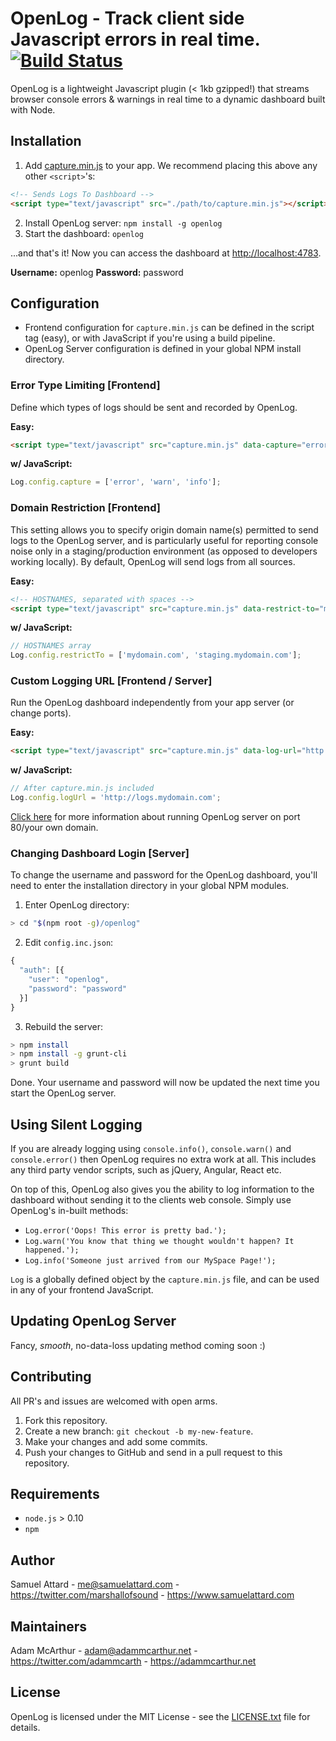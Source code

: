 OpenLog - Track client side Javascript errors in real time. [![Build Status](https://travis-ci.org/MarshallOfSound/OpenLog.svg?branch=master)](https://travis-ci.org/MarshallOfSound/OpenLog)
==========================================================

OpenLog is a lightweight Javascript plugin (< 1kb gzipped!) that streams browser console errors & warnings in real time to a dynamic dashboard built with Node.


Installation
------------

1. Add [capture.min.js](dist/capture.min.js) to your app. We recommend placing this above any other `<script>`'s:

````html
<!-- Sends Logs To Dashboard -->
<script type="text/javascript" src="./path/to/capture.min.js"></script>
````

2. Install OpenLog server: `npm install -g openlog`
3. Start the dashboard: `openlog`

...and that's it! Now you can access the dashboard at [http://localhost:4783](http://localhost:4783).

**Username:** openlog
**Password:** password


Configuration
------------

- Frontend configuration for `capture.min.js` can be defined in the script tag (easy), or with JavaScript if you're using a build pipeline.
- OpenLog Server configuration is defined in your global NPM install directory.

### Error Type Limiting [Frontend]

Define which types of logs should be sent and recorded by OpenLog.

**Easy:**

```html
<script type="text/javascript" src="capture.min.js" data-capture="error info"></script>
```

**w/ JavaScript:**

```javascript
Log.config.capture = ['error', 'warn', 'info'];
```

### Domain Restriction [Frontend]

This setting allows you to specify origin domain name(s) permitted to send logs to the OpenLog server, and is particularly useful for reporting console noise only in a staging/production environment (as opposed to developers working locally). By default, OpenLog will send logs from all sources.

**Easy:**

```html
<!-- HOSTNAMES, separated with spaces -->
<script type="text/javascript" src="capture.min.js" data-restrict-to="mydomain.com staging.mydomain.com"></script>
```

**w/ JavaScript:**

```javascript
// HOSTNAMES array
Log.config.restrictTo = ['mydomain.com', 'staging.mydomain.com'];
```

### Custom Logging URL [Frontend / Server]

Run the OpenLog dashboard independently from your app server (or change ports).

**Easy:**

```html
<script type="text/javascript" src="capture.min.js" data-log-url="http://logs.mydomain.com"></script>
```

**w/ JavaScript:**

```javascript
// After capture.min.js included
Log.config.logUrl = 'http://logs.mydomain.com';
```

[Click here](wiki/) for more information about running OpenLog server on port 80/your own domain.

### Changing Dashboard Login [Server]

To change the username and password for the OpenLog dashboard, you'll need to enter the installation directory in your global NPM modules.

1. Enter OpenLog directory:

```bash
> cd "$(npm root -g)/openlog"
```

2. Edit `config.inc.json`:

```javascript
{
  "auth": [{
    "user": "openlog",
    "password": "password"
  }]
}
```

3. Rebuild the server:

```bash
> npm install
> npm install -g grunt-cli
> grunt build
```

Done. Your username and password will now be updated the next time you start the OpenLog server.


Using Silent Logging
------------
If you are already logging using `console.info()`, `console.warn()` and `console.error()` then OpenLog requires no extra work at all. This includes any third party vendor scripts, such as jQuery, Angular, React etc.

On top of this, OpenLog also gives you the ability to log information to the dashboard without sending it to the clients web console. Simply use OpenLog's in-built methods:

- `Log.error('Oops! This error is pretty bad.');`
- `Log.warn('You know that thing we thought wouldn't happen? It happened.');`
- `Log.info('Someone just arrived from our MySpace Page!');`

`Log` is a globally defined object by the `capture.min.js` file, and can be used in any of your frontend JavaScript.


Updating OpenLog Server
-----------------

Fancy, *smooth*, no-data-loss updating method coming soon :)


Contributing
---------

All PR's and issues are welcomed with open arms.

1. Fork this repository.
2. Create a new branch: `git checkout -b my-new-feature`.
3. Make your changes and add some commits.
4. Push your changes to GitHub and send in a pull request to this repository.


Requirements
------------

- `node.js` > 0.10
- `npm`


Author
-------

Samuel Attard - <me@samuelattard.com> - <https://twitter.com/marshallofsound> - <https://www.samuelattard.com>


Maintainers
-------

Adam McArthur - <adam@adammcarthur.net> - <https://twitter.com/adammcarth> - <https://adammcarthur.net>


License
-------

OpenLog is licensed under the MIT License - see the [LICENSE.txt](LICENSE.txt) file for details.
